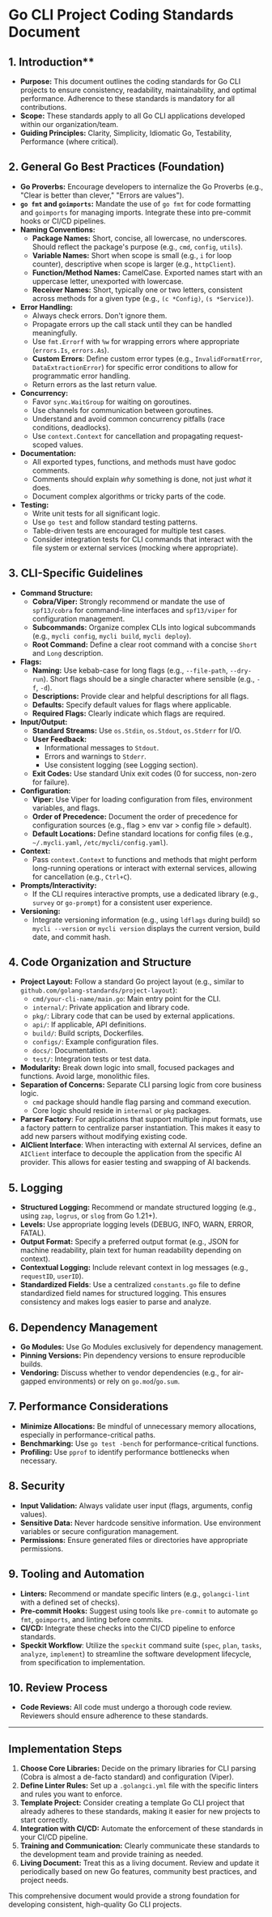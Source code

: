 # Go CLI Project Coding Standards Document

## 1. Introduction**

* **Purpose:** This document outlines the coding standards for Go CLI projects to ensure consistency, readability, maintainability, and optimal performance. Adherence to these standards is mandatory for all contributions.
* **Scope:** These standards apply to all Go CLI applications developed within our organization/team.
* **Guiding Principles:** Clarity, Simplicity, Idiomatic Go, Testability, Performance (where critical).

## 2. General Go Best Practices (Foundation)

* **Go Proverbs:** Encourage developers to internalize the Go Proverbs (e.g., "Clear is better than clever," "Errors are values").
* **`go fmt` and `goimports`:** Mandate the use of `go fmt` for code formatting and `goimports` for managing imports. Integrate these into pre-commit hooks or CI/CD pipelines.
* **Naming Conventions:**
  * **Package Names:** Short, concise, all lowercase, no underscores. Should reflect the package's purpose (e.g., `cmd`, `config`, `utils`).
  * **Variable Names:** Short when scope is small (e.g., `i` for loop counter), descriptive when scope is larger (e.g., `httpClient`).
  * **Function/Method Names:** CamelCase. Exported names start with an uppercase letter, unexported with lowercase.
  * **Receiver Names:** Short, typically one or two letters, consistent across methods for a given type (e.g., `(c *Config)`, `(s *Service)`).
* **Error Handling:**
  * Always check errors. Don't ignore them.
  * Propagate errors up the call stack until they can be handled meaningfully.
  * Use `fmt.Errorf` with `%w` for wrapping errors where appropriate (`errors.Is`, `errors.As`).
  * **Custom Errors**: Define custom error types (e.g., `InvalidFormatError`, `DataExtractionError`) for specific error conditions to allow for programmatic error handling.
  * Return errors as the last return value.
* **Concurrency:**
  * Favor `sync.WaitGroup` for waiting on goroutines.
  * Use channels for communication between goroutines.
  * Understand and avoid common concurrency pitfalls (race conditions, deadlocks).
  * Use `context.Context` for cancellation and propagating request-scoped values.
* **Documentation:**
  * All exported types, functions, and methods must have godoc comments.
  * Comments should explain *why* something is done, not just *what* it does.
  * Document complex algorithms or tricky parts of the code.
* **Testing:**
  * Write unit tests for all significant logic.
  * Use `go test` and follow standard testing patterns.
  * Table-driven tests are encouraged for multiple test cases.
  * Consider integration tests for CLI commands that interact with the file system or external services (mocking where appropriate).

## 3. CLI-Specific Guidelines

* **Command Structure:**
  * **Cobra/Viper:** Strongly recommend or mandate the use of `spf13/cobra` for command-line interfaces and `spf13/viper` for configuration management.
  * **Subcommands:** Organize complex CLIs into logical subcommands (e.g., `mycli config`, `mycli build`, `mycli deploy`).
  * **Root Command:** Define a clear root command with a concise `Short` and `Long` description.
* **Flags:**
  * **Naming:** Use kebab-case for long flags (e.g., `--file-path`, `--dry-run`). Short flags should be a single character where sensible (e.g., `-f`, `-d`).
  * **Descriptions:** Provide clear and helpful descriptions for all flags.
  * **Defaults:** Specify default values for flags where applicable.
  * **Required Flags:** Clearly indicate which flags are required.
* **Input/Output:**
  * **Standard Streams:** Use `os.Stdin`, `os.Stdout`, `os.Stderr` for I/O.
  * **User Feedback:**
    * Informational messages to `Stdout`.
    * Errors and warnings to `Stderr`.
    * Use consistent logging (see Logging section).
  * **Exit Codes:** Use standard Unix exit codes (0 for success, non-zero for failure).
* **Configuration:**
  * **Viper:** Use Viper for loading configuration from files, environment variables, and flags.
  * **Order of Precedence:** Document the order of precedence for configuration sources (e.g., flag > env var > config file > default).
  * **Default Locations:** Define standard locations for config files (e.g., `~/.mycli.yaml`, `/etc/mycli/config.yaml`).
* **Context:**
  * Pass `context.Context` to functions and methods that might perform long-running operations or interact with external services, allowing for cancellation (e.g., `Ctrl+C`).
* **Prompts/Interactivity:**
  * If the CLI requires interactive prompts, use a dedicated library (e.g., `survey` or `go-prompt`) for a consistent user experience.
* **Versioning:**
  * Integrate versioning information (e.g., using `ldflags` during build) so `mycli --version` or `mycli version` displays the current version, build date, and commit hash.

## 4. Code Organization and Structure

* **Project Layout:** Follow a standard Go project layout (e.g., similar to `github.com/golang-standards/project-layout`):
  * `cmd/your-cli-name/main.go`: Main entry point for the CLI.
  * `internal/`: Private application and library code.
  * `pkg/`: Library code that can be used by external applications.
  * `api/`: If applicable, API definitions.
  * `build/`: Build scripts, Dockerfiles.
  * `configs/`: Example configuration files.
  * `docs/`: Documentation.
  * `test/`: Integration tests or test data.
* **Modularity:** Break down logic into small, focused packages and functions. Avoid large, monolithic files.
* **Separation of Concerns:** Separate CLI parsing logic from core business logic.
  * `cmd` package should handle flag parsing and command execution.
  * Core logic should reside in `internal` or `pkg` packages.
* **Parser Factory**: For applications that support multiple input formats, use a factory pattern to centralize parser instantiation. This makes it easy to add new parsers without modifying existing code.
* **AIClient Interface**: When interacting with external AI services, define an `AIClient` interface to decouple the application from the specific AI provider. This allows for easier testing and swapping of AI backends.

## 5. Logging

* **Structured Logging:** Recommend or mandate structured logging (e.g., using `zap`, `logrus`, or `slog` from Go 1.21+).
* **Levels:** Use appropriate logging levels (DEBUG, INFO, WARN, ERROR, FATAL).
* **Output Format:** Specify a preferred output format (e.g., JSON for machine readability, plain text for human readability depending on context).
* **Contextual Logging:** Include relevant context in log messages (e.g., `requestID`, `userID`).
* **Standardized Fields**: Use a centralized `constants.go` file to define standardized field names for structured logging. This ensures consistency and makes logs easier to parse and analyze.

## 6. Dependency Management

* **Go Modules:** Use Go Modules exclusively for dependency management.
* **Pinning Versions:** Pin dependency versions to ensure reproducible builds.
* **Vendoring:** Discuss whether to vendor dependencies (e.g., for air-gapped environments) or rely on `go.mod`/`go.sum`.

## 7. Performance Considerations

* **Minimize Allocations:** Be mindful of unnecessary memory allocations, especially in performance-critical paths.
* **Benchmarking:** Use `go test -bench` for performance-critical functions.
* **Profiling:** Use `pprof` to identify performance bottlenecks when necessary.

## 8. Security

* **Input Validation:** Always validate user input (flags, arguments, config values).
* **Sensitive Data:** Never hardcode sensitive information. Use environment variables or secure configuration management.
* **Permissions:** Ensure generated files or directories have appropriate permissions.

## 9. Tooling and Automation

* **Linters:** Recommend or mandate specific linters (e.g., `golangci-lint` with a defined set of checks).
* **Pre-commit Hooks:** Suggest using tools like `pre-commit` to automate `go fmt`, `goimports`, and linting before commits.
* **CI/CD:** Integrate these checks into the CI/CD pipeline to enforce standards.
* **Speckit Workflow**: Utilize the `speckit` command suite (`spec`, `plan`, `tasks`, `analyze`, `implement`) to streamline the software development lifecycle, from specification to implementation.

## 10. Review Process

* **Code Reviews:** All code must undergo a thorough code review. Reviewers should ensure adherence to these standards.

---

## Implementation Steps

1. **Choose Core Libraries:** Decide on the primary libraries for CLI parsing (Cobra is almost a de-facto standard) and configuration (Viper).
2. **Define Linter Rules:** Set up a `.golangci.yml` file with the specific linters and rules you want to enforce.
3. **Template Project:** Consider creating a template Go CLI project that already adheres to these standards, making it easier for new projects to start correctly.
4. **Integration with CI/CD:** Automate the enforcement of these standards in your CI/CD pipeline.
5. **Training and Communication:** Clearly communicate these standards to the development team and provide training as needed.
6. **Living Document:** Treat this as a living document. Review and update it periodically based on new Go features, community best practices, and project needs.

This comprehensive document would provide a strong foundation for developing consistent, high-quality Go CLI projects.
